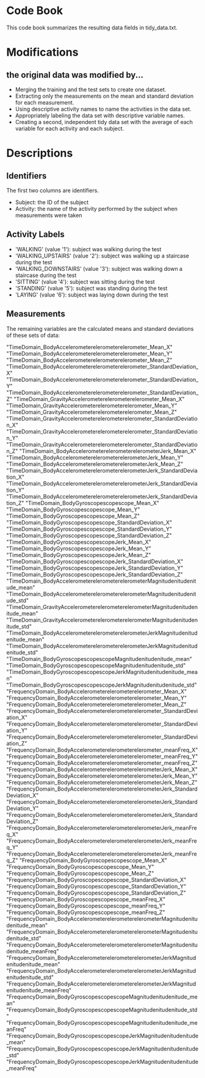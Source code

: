 # Code Book

This code book summarizes the resulting data fields in tidy_data.txt.

# Modifications

## the original data was modified by...

* Merging the training and the test sets to create one dataset.
* Extracting only the measurements on the mean and standard deviation for each measurement.
* Using descriptive activity names to name the activities in the data set.
* Appropriately labeling the data set with descriptive variable names.
* Creating a second, independent tidy data set with the average of each variable for each activity and each subject.


# Descriptions

## Identifiers
The first two columns are identifiers.
* Subject: the ID of the subject
* Activity: the name of the activity performed by the subject when measurements were taken

## Activity Labels

* 'WALKING' (value '1'): subject was walking during the test
* 'WALKING_UPSTAIRS' (value '2'): subject was walking up a staircase during the test
* 'WALKING_DOWNSTAIRS' (value '3'): subject was walking down a staircase during the test
* 'SITTING' (value '4'): subject was sitting during the test
* 'STANDING' (value '5'): subject was standing during the test
* 'LAYING' (value '6'): subject was laying down during the test

## Measurements
The remaining variables are the calculated means and standard deviations of these sets of data:

"TimeDomain_BodyAccelerometerelerometerelerometer_Mean_X" 
"TimeDomain_BodyAccelerometerelerometerelerometer_Mean_Y" 
"TimeDomain_BodyAccelerometerelerometerelerometer_Mean_Z" 
"TimeDomain_BodyAccelerometerelerometerelerometer_StandardDeviation_X" "TimeDomain_BodyAccelerometerelerometerelerometer_StandardDeviation_Y" "TimeDomain_BodyAccelerometerelerometerelerometer_StandardDeviation_Z" 
"TimeDomain_GravityAccelerometerelerometerelerometer_Mean_X" 
"TimeDomain_GravityAccelerometerelerometerelerometer_Mean_Y" 
"TimeDomain_GravityAccelerometerelerometerelerometer_Mean_Z" 
"TimeDomain_GravityAccelerometerelerometerelerometer_StandardDeviation_X" "TimeDomain_GravityAccelerometerelerometerelerometer_StandardDeviation_Y" "TimeDomain_GravityAccelerometerelerometerelerometer_StandardDeviation_Z" 
"TimeDomain_BodyAccelerometerelerometerelerometerJerk_Mean_X" 
"TimeDomain_BodyAccelerometerelerometerelerometerJerk_Mean_Y" 
"TimeDomain_BodyAccelerometerelerometerelerometerJerk_Mean_Z" 
"TimeDomain_BodyAccelerometerelerometerelerometerJerk_StandardDeviation_X" "TimeDomain_BodyAccelerometerelerometerelerometerJerk_StandardDeviation_Y" "TimeDomain_BodyAccelerometerelerometerelerometerJerk_StandardDeviation_Z" 
"TimeDomain_BodyGyroscopescopescope_Mean_X" 
"TimeDomain_BodyGyroscopescopescope_Mean_Y" 
"TimeDomain_BodyGyroscopescopescope_Mean_Z" 
"TimeDomain_BodyGyroscopescopescope_StandardDeviation_X" 
"TimeDomain_BodyGyroscopescopescope_StandardDeviation_Y" 
"TimeDomain_BodyGyroscopescopescope_StandardDeviation_Z" 
"TimeDomain_BodyGyroscopescopescopeJerk_Mean_X" 
"TimeDomain_BodyGyroscopescopescopeJerk_Mean_Y" 
"TimeDomain_BodyGyroscopescopescopeJerk_Mean_Z" 
"TimeDomain_BodyGyroscopescopescopeJerk_StandardDeviation_X" 
"TimeDomain_BodyGyroscopescopescopeJerk_StandardDeviation_Y" 
"TimeDomain_BodyGyroscopescopescopeJerk_StandardDeviation_Z" 
"TimeDomain_BodyAccelerometerelerometerelerometerMagnitudenitudenitude_mean" "TimeDomain_BodyAccelerometerelerometerelerometerMagnitudenitudenitude_std" "TimeDomain_GravityAccelerometerelerometerelerometerMagnitudenitudenitude_mean" "TimeDomain_GravityAccelerometerelerometerelerometerMagnitudenitudenitude_std" "TimeDomain_BodyAccelerometerelerometerelerometerJerkMagnitudenitudenitude_mean" "TimeDomain_BodyAccelerometerelerometerelerometerJerkMagnitudenitudenitude_std" "TimeDomain_BodyGyroscopescopescopeMagnitudenitudenitude_mean" 
"TimeDomain_BodyGyroscopescopescopeMagnitudenitudenitude_std" 
"TimeDomain_BodyGyroscopescopescopeJerkMagnitudenitudenitude_mean" 
"TimeDomain_BodyGyroscopescopescopeJerkMagnitudenitudenitude_std" 
"FrequencyDomain_BodyAccelerometerelerometerelerometer_Mean_X" 
"FrequencyDomain_BodyAccelerometerelerometerelerometer_Mean_Y" 
"FrequencyDomain_BodyAccelerometerelerometerelerometer_Mean_Z" 
"FrequencyDomain_BodyAccelerometerelerometerelerometer_StandardDeviation_X" "FrequencyDomain_BodyAccelerometerelerometerelerometer_StandardDeviation_Y" "FrequencyDomain_BodyAccelerometerelerometerelerometer_StandardDeviation_Z" "FrequencyDomain_BodyAccelerometerelerometerelerometer_meanFreq_X" 
"FrequencyDomain_BodyAccelerometerelerometerelerometer_meanFreq_Y" 
"FrequencyDomain_BodyAccelerometerelerometerelerometer_meanFreq_Z" 
"FrequencyDomain_BodyAccelerometerelerometerelerometerJerk_Mean_X" 
"FrequencyDomain_BodyAccelerometerelerometerelerometerJerk_Mean_Y" 
"FrequencyDomain_BodyAccelerometerelerometerelerometerJerk_Mean_Z" "FrequencyDomain_BodyAccelerometerelerometerelerometerJerk_StandardDeviation_X" "FrequencyDomain_BodyAccelerometerelerometerelerometerJerk_StandardDeviation_Y" "FrequencyDomain_BodyAccelerometerelerometerelerometerJerk_StandardDeviation_Z" "FrequencyDomain_BodyAccelerometerelerometerelerometerJerk_meanFreq_X" "FrequencyDomain_BodyAccelerometerelerometerelerometerJerk_meanFreq_Y" "FrequencyDomain_BodyAccelerometerelerometerelerometerJerk_meanFreq_Z" 
"FrequencyDomain_BodyGyroscopescopescope_Mean_X" 
"FrequencyDomain_BodyGyroscopescopescope_Mean_Y" 
"FrequencyDomain_BodyGyroscopescopescope_Mean_Z" 
"FrequencyDomain_BodyGyroscopescopescope_StandardDeviation_X" 
"FrequencyDomain_BodyGyroscopescopescope_StandardDeviation_Y" 
"FrequencyDomain_BodyGyroscopescopescope_StandardDeviation_Z" 
"FrequencyDomain_BodyGyroscopescopescope_meanFreq_X" 
"FrequencyDomain_BodyGyroscopescopescope_meanFreq_Y" 
"FrequencyDomain_BodyGyroscopescopescope_meanFreq_Z" 
"FrequencyDomain_BodyAccelerometerelerometerelerometerMagnitudenitudenitude_mean" "FrequencyDomain_BodyAccelerometerelerometerelerometerMagnitudenitudenitude_std" "FrequencyDomain_BodyAccelerometerelerometerelerometerMagnitudenitudenitude_meanFreq" "FrequencyDomain_BodyAccelerometerelerometerelerometerJerkMagnitudenitudenitude_mean" "FrequencyDomain_BodyAccelerometerelerometerelerometerJerkMagnitudenitudenitude_std" "FrequencyDomain_BodyAccelerometerelerometerelerometerJerkMagnitudenitudenitude_meanFreq" "FrequencyDomain_BodyGyroscopescopescopeMagnitudenitudenitude_mean" 
"FrequencyDomain_BodyGyroscopescopescopeMagnitudenitudenitude_std" 
"FrequencyDomain_BodyGyroscopescopescopeMagnitudenitudenitude_meanFreq" "FrequencyDomain_BodyGyroscopescopescopeJerkMagnitudenitudenitude_mean" "FrequencyDomain_BodyGyroscopescopescopeJerkMagnitudenitudenitude_std" "FrequencyDomain_BodyGyroscopescopescopeJerkMagnitudenitudenitude_meanFreq"
